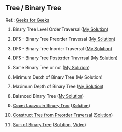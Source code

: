 ## Tree / Binary Tree
Ref.: [Geeks for Geeks](https://practice.geeksforgeeks.org/explore/?category%5B%5D=Tree&page=1&sortBy=accuracy)
01. Binary Tree Level Order Traversal ([My Solution](https://github.com/nitin-jotwani/interview-preparation/tree/master/Problems/levelOrderTraversal_binaryTree))

02. DFS - Binary Tree Preorder Traversal ([My Solution](https://github.com/nitin-jotwani/interview-preparation/tree/master/Problems/preOrderTraversal_binaryTree))

03. DFS - Binary Tree Inorder Traversal ([My Solution](https://github.com/nitin-jotwani/interview-preparation/tree/master/Problems/inOrderTraversal_binaryTree))

04. DFS - Binary Tree Postorder Traversal ([My Solution](https://github.com/nitin-jotwani/interview-preparation/tree/master/Problems/postOrderTraversal_binaryTree))

05. Same Binary Tree or not ([My Solution](https://github.com/nitin-jotwani/interview-preparation/tree/master/Problems/sameTree_binaryTree))

06. Minimum Depth of Binary Tree ([My Solution](https://github.com/nitin-jotwani/interview-preparation/tree/master/Problems/minimumDepth_binaryTree))

07. Maximum Depth of Binary Tree ([My Solution](https://github.com/nitin-jotwani/interview-preparation/tree/master/Problems/maximumDepth_binaryTree))

08. Balanced Binary Tree ([My Solution](https://github.com/nitin-jotwani/interview-preparation/blob/master/Problems/balanced_binaryTree/index.js))

09. [Count Leaves in Binary Tree](https://practice.geeksforgeeks.org/problems/count-leaves-in-binary-tree/1) ([Solution](https://www.includehelp.com/data-structure-tutorial/find-the-number-of-leaf-nodes-in-a-binary-tree.aspx))

10. [Construct Tree from Preorder Traversal](https://practice.geeksforgeeks.org/problems/construct-tree-from-preorder-traversal/1) ([Solution](https://www.techiedelight.com/build-binary-search-tree-from-preorder-sequence/))

11. [Sum of Binary Tree](https://practice.geeksforgeeks.org/problems/sum-of-binary-tree/1) ([Solution](https://www.geeksforgeeks.org/sum-nodes-binary-tree/), [Video](https://www.youtube.com/watch?v=Uze4GgUj3Fs))
